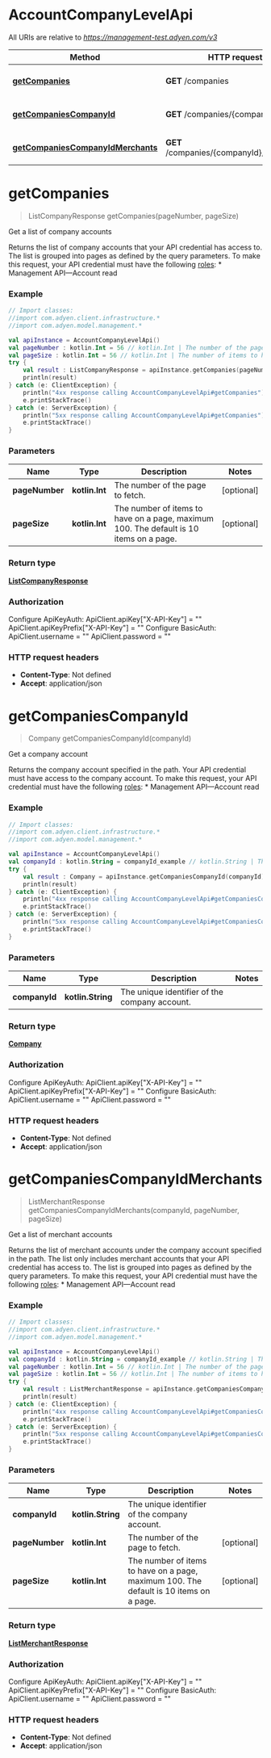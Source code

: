 # AccountCompanyLevelApi

All URIs are relative to *https://management-test.adyen.com/v3*

Method | HTTP request | Description
------------- | ------------- | -------------
[**getCompanies**](AccountCompanyLevelApi.md#getCompanies) | **GET** /companies | Get a list of company accounts
[**getCompaniesCompanyId**](AccountCompanyLevelApi.md#getCompaniesCompanyId) | **GET** /companies/{companyId} | Get a company account
[**getCompaniesCompanyIdMerchants**](AccountCompanyLevelApi.md#getCompaniesCompanyIdMerchants) | **GET** /companies/{companyId}/merchants | Get a list of merchant accounts


<a name="getCompanies"></a>
# **getCompanies**
> ListCompanyResponse getCompanies(pageNumber, pageSize)

Get a list of company accounts

Returns the list of company accounts that your API credential has access to. The list is grouped into pages as defined by the query parameters.  To make this request, your API credential must have the following [roles](https://docs.adyen.com/development-resources/api-credentials#api-permissions):  * Management API—Account read

### Example
```kotlin
// Import classes:
//import com.adyen.client.infrastructure.*
//import com.adyen.model.management.*

val apiInstance = AccountCompanyLevelApi()
val pageNumber : kotlin.Int = 56 // kotlin.Int | The number of the page to fetch.
val pageSize : kotlin.Int = 56 // kotlin.Int | The number of items to have on a page, maximum 100. The default is 10 items on a page.
try {
    val result : ListCompanyResponse = apiInstance.getCompanies(pageNumber, pageSize)
    println(result)
} catch (e: ClientException) {
    println("4xx response calling AccountCompanyLevelApi#getCompanies")
    e.printStackTrace()
} catch (e: ServerException) {
    println("5xx response calling AccountCompanyLevelApi#getCompanies")
    e.printStackTrace()
}
```

### Parameters

Name | Type | Description  | Notes
------------- | ------------- | ------------- | -------------
 **pageNumber** | **kotlin.Int**| The number of the page to fetch. | [optional]
 **pageSize** | **kotlin.Int**| The number of items to have on a page, maximum 100. The default is 10 items on a page. | [optional]

### Return type

[**ListCompanyResponse**](ListCompanyResponse.md)

### Authorization


Configure ApiKeyAuth:
    ApiClient.apiKey["X-API-Key"] = ""
    ApiClient.apiKeyPrefix["X-API-Key"] = ""
Configure BasicAuth:
    ApiClient.username = ""
    ApiClient.password = ""

### HTTP request headers

 - **Content-Type**: Not defined
 - **Accept**: application/json

<a name="getCompaniesCompanyId"></a>
# **getCompaniesCompanyId**
> Company getCompaniesCompanyId(companyId)

Get a company account

Returns the company account specified in the path. Your API credential must have access to the company account.   To make this request, your API credential must have the following [roles](https://docs.adyen.com/development-resources/api-credentials#api-permissions): * Management API—Account read

### Example
```kotlin
// Import classes:
//import com.adyen.client.infrastructure.*
//import com.adyen.model.management.*

val apiInstance = AccountCompanyLevelApi()
val companyId : kotlin.String = companyId_example // kotlin.String | The unique identifier of the company account.
try {
    val result : Company = apiInstance.getCompaniesCompanyId(companyId)
    println(result)
} catch (e: ClientException) {
    println("4xx response calling AccountCompanyLevelApi#getCompaniesCompanyId")
    e.printStackTrace()
} catch (e: ServerException) {
    println("5xx response calling AccountCompanyLevelApi#getCompaniesCompanyId")
    e.printStackTrace()
}
```

### Parameters

Name | Type | Description  | Notes
------------- | ------------- | ------------- | -------------
 **companyId** | **kotlin.String**| The unique identifier of the company account. |

### Return type

[**Company**](Company.md)

### Authorization


Configure ApiKeyAuth:
    ApiClient.apiKey["X-API-Key"] = ""
    ApiClient.apiKeyPrefix["X-API-Key"] = ""
Configure BasicAuth:
    ApiClient.username = ""
    ApiClient.password = ""

### HTTP request headers

 - **Content-Type**: Not defined
 - **Accept**: application/json

<a name="getCompaniesCompanyIdMerchants"></a>
# **getCompaniesCompanyIdMerchants**
> ListMerchantResponse getCompaniesCompanyIdMerchants(companyId, pageNumber, pageSize)

Get a list of merchant accounts

Returns the list of merchant accounts under the company account specified in the path. The list only includes merchant accounts that your API credential has access to. The list is grouped into pages as defined by the query parameters.   To make this request, your API credential must have the following [roles](https://docs.adyen.com/development-resources/api-credentials#api-permissions): * Management API—Account read

### Example
```kotlin
// Import classes:
//import com.adyen.client.infrastructure.*
//import com.adyen.model.management.*

val apiInstance = AccountCompanyLevelApi()
val companyId : kotlin.String = companyId_example // kotlin.String | The unique identifier of the company account.
val pageNumber : kotlin.Int = 56 // kotlin.Int | The number of the page to fetch.
val pageSize : kotlin.Int = 56 // kotlin.Int | The number of items to have on a page, maximum 100. The default is 10 items on a page.
try {
    val result : ListMerchantResponse = apiInstance.getCompaniesCompanyIdMerchants(companyId, pageNumber, pageSize)
    println(result)
} catch (e: ClientException) {
    println("4xx response calling AccountCompanyLevelApi#getCompaniesCompanyIdMerchants")
    e.printStackTrace()
} catch (e: ServerException) {
    println("5xx response calling AccountCompanyLevelApi#getCompaniesCompanyIdMerchants")
    e.printStackTrace()
}
```

### Parameters

Name | Type | Description  | Notes
------------- | ------------- | ------------- | -------------
 **companyId** | **kotlin.String**| The unique identifier of the company account. |
 **pageNumber** | **kotlin.Int**| The number of the page to fetch. | [optional]
 **pageSize** | **kotlin.Int**| The number of items to have on a page, maximum 100. The default is 10 items on a page. | [optional]

### Return type

[**ListMerchantResponse**](ListMerchantResponse.md)

### Authorization


Configure ApiKeyAuth:
    ApiClient.apiKey["X-API-Key"] = ""
    ApiClient.apiKeyPrefix["X-API-Key"] = ""
Configure BasicAuth:
    ApiClient.username = ""
    ApiClient.password = ""

### HTTP request headers

 - **Content-Type**: Not defined
 - **Accept**: application/json

